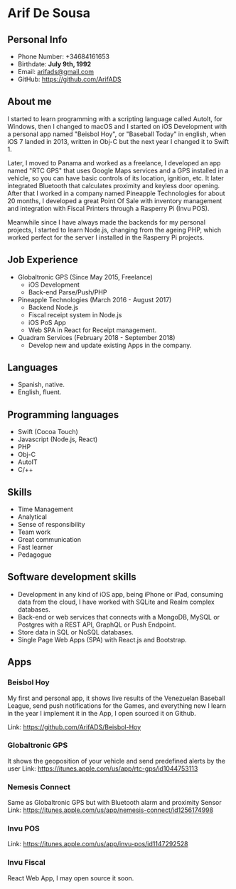 # Arif De Sousa

## Personal Info
* Phone Number: +34684161653
* Birthdate: **July 9th, 1992**
* Email: arifads@gmail.com
* GitHub: https://github.com/ArifADS

## About me
I started to learn programming with a scripting language called AutoIt, for Windows, then I changed to macOS and I started on iOS Development with a personal app named "Beisbol Hoy", or "Baseball Today" in english, when iOS 7 landed in 2013, written in Obj-C but the next year I changed it to Swift 1.

Later, I moved to Panama and worked as a freelance, I developed an app named "RTC GPS" that uses Google Maps services and a GPS installed in a vehicle, so you can have basic controls of its location, ignition, etc. It later integrated Bluetooth that calculates proximity and keyless door opening. After that I worked in a company named Pineapple Technologies for about 20 months, I developed a great Point Of Sale with inventory management and integration with Fiscal Printers through a Rasperry Pi (Invu POS).

Meanwhile since I have always made the backends for my personal projects, I started to learn Node.js, changing from the ageing PHP, which worked perfect for the server I installed in the Rasperry Pi projects.


## Job Experience
* Globaltronic GPS (Since May 2015, Freelance)
  * iOS Development
  * Back-end Parse/Push/PHP
* Pineapple Technologies (March 2016 - August 2017)
  * Backend Node.js
  * Fiscal receipt system in Node.js
  * iOS PoS App
  * Web SPA in React for Receipt management.
* Quadram Services (February 2018 - September 2018)
  * Develop new and update existing Apps in the company.

## Languages
* Spanish, native.
* English, fluent.

## Programming languages
* Swift (Cocoa Touch)
* Javascript (Node.js, React)
* PHP
* Obj-C
* AutoIT
* C/++

## Skills
* Time Management
* Analytical
* Sense of responsibility
* Team work
* Great communication
* Fast learner
* Pedagogue

## Software development skills
* Development in any kind of iOS app, being iPhone or iPad, consuming data from the cloud, I have worked with SQLite and Realm complex databases.
* Back-end or web services that connects with a MongoDB, MySQL or Postgres with a REST API, GraphQL or Push Endpoint.
* Store data in SQL or NoSQL databases.
* Single Page Web Apps (SPA) with React.js and Bootstrap.


## Apps

### Beisbol Hoy
My first and personal app, it shows live results of the Venezuelan Baseball League, send push notifications for the Games, and everything new I learn in the year I implement it in the App, I open sourced it on Github.

Link: https://github.com/ArifADS/Beisbol-Hoy

### Globaltronic GPS
It shows the geoposition of your vehicle and send predefined alerts by the user
Link: https://itunes.apple.com/us/app/rtc-gps/id1044753113

### Nemesis Connect
Same as Globaltronic GPS but with Bluetooth alarm and proximity Sensor
Link: https://itunes.apple.com/us/app/nemesis-connect/id1256174998

### Invu POS
Link: https://itunes.apple.com/us/app/invu-pos/id1147292528

### Invu Fiscal
React Web App, I may open source it soon.
